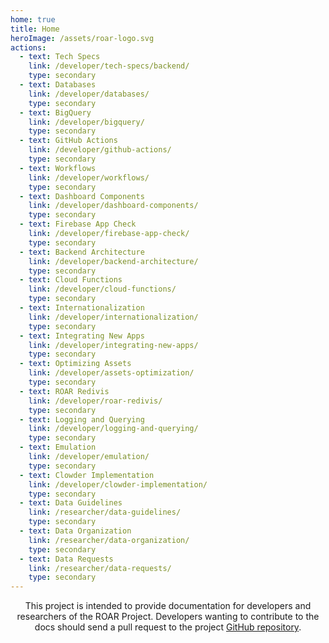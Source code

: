 ```yaml
---
home: true
title: Home
heroImage: /assets/roar-logo.svg
actions:
  - text: Tech Specs
    link: /developer/tech-specs/backend/
    type: secondary
  - text: Databases
    link: /developer/databases/
    type: secondary
  - text: BigQuery
    link: /developer/bigquery/
    type: secondary
  - text: GitHub Actions
    link: /developer/github-actions/
    type: secondary
  - text: Workflows
    link: /developer/workflows/
    type: secondary
  - text: Dashboard Components
    link: /developer/dashboard-components/
    type: secondary
  - text: Firebase App Check
    link: /developer/firebase-app-check/
    type: secondary
  - text: Backend Architecture
    link: /developer/backend-architecture/
    type: secondary
  - text: Cloud Functions
    link: /developer/cloud-functions/
    type: secondary
  - text: Internationalization
    link: /developer/internationalization/
    type: secondary
  - text: Integrating New Apps
    link: /developer/integrating-new-apps/
    type: secondary
  - text: Optimizing Assets
    link: /developer/assets-optimization/
    type: secondary
  - text: ROAR Redivis
    link: /developer/roar-redivis/
    type: secondary
  - text: Logging and Querying
    link: /developer/logging-and-querying/
    type: secondary
  - text: Emulation
    link: /developer/emulation/
    type: secondary
  - text: Clowder Implementation
    link: /developer/clowder-implementation/
    type: secondary
  - text: Data Guidelines
    link: /researcher/data-guidelines/
    type: secondary
  - text: Data Organization
    link: /researcher/data-organization/
    type: secondary
  - text: Data Requests
    link: /researcher/data-requests/
    type: secondary
---
```


<p style="text-align: center;">This project is intended to provide documentation for developers and researchers of the ROAR Project. Developers wanting to contribute to the docs should send a pull request to the project <a href="https://github.com/yeatmanlab/roar-docs" target="_blank">GitHub repository</a>.</p>
